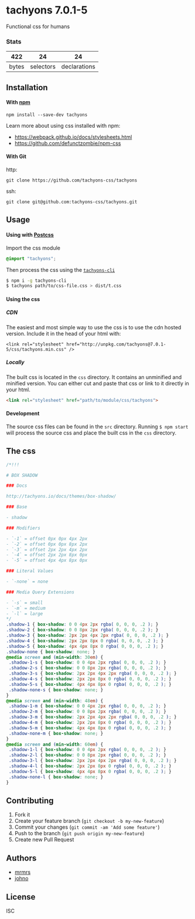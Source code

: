 # tachyons 7.0.1-5

Functional css for humans

### Stats

422 | 24 | 24
---|---|---
bytes | selectors | declarations

## Installation

#### With [npm](https://npmjs.com)

```
npm install --save-dev tachyons
```

Learn more about using css installed with npm:
* https://webpack.github.io/docs/stylesheets.html
* https://github.com/defunctzombie/npm-css

#### With Git

http:
```
git clone https://github.com/tachyons-css/tachyons
```

ssh:
```
git clone git@github.com:tachyons-css/tachyons.git
```

## Usage

#### Using with [Postcss](https://github.com/postcss/postcss)

Import the css module

```css
@import "tachyons";
```

Then process the css using the [`tachyons-cli`](https://github.com/tachyons-css/tachyons-cli)

```sh
$ npm i -g tachyons-cli
$ tachyons path/to/css-file.css > dist/t.css
```

#### Using the css

##### CDN
The easiest and most simple way to use the css is to use the cdn hosted version. Include it in the head of your html with:

```
<link rel="stylesheet" href="http://unpkg.com/tachyons@7.0.1-5/css/tachyons.min.css" />
```

##### Locally
The built css is located in the `css` directory. It contains an unminified and minified version.
You can either cut and paste that css or link to it directly in your html.

```html
<link rel="stylesheet" href="path/to/module/css/tachyons">
```

#### Development

The source css files can be found in the `src` directory.
Running `$ npm start` will process the source css and place the built css in the `css` directory.

## The css

```css
/*!!!

# BOX SHADOW

### Docs

http://tachyons.io/docs/themes/box-shadow/

### Base

- shadow

### Modifiers

- `-1` = offset 0px 0px 4px 2px
- `-2` = offset 0px 0px 8px 2px
- `-3` = offset 2px 2px 4px 2px
- `-4` = offset 2px 2px 8px 0px
- `-5` = offset 4px 4px 8px 0px

### Literal Values

- `-none` = none

### Media Query Extensions

- `-s` = small
- `-m` = medium
- `-l` = large
*/
.shadow-1 { box-shadow: 0 0 4px 2px rgba( 0, 0, 0, .2 ); }
.shadow-2 { box-shadow: 0 0 8px 2px rgba( 0, 0, 0, .2 ); }
.shadow-3 { box-shadow: 2px 2px 4px 2px rgba( 0, 0, 0, .2 ); }
.shadow-4 { box-shadow: 2px 2px 8px 0 rgba( 0, 0, 0, .2 ); }
.shadow-5 { box-shadow: 4px 4px 8px 0 rgba( 0, 0, 0, .2 ); }
.shadow-none { box-shadow: none; }
@media screen and (min-width: 30em) {
 .shadow-1-s { box-shadow: 0 0 4px 2px rgba( 0, 0, 0, .2 ); }
 .shadow-2-s { box-shadow: 0 0 8px 2px rgba( 0, 0, 0, .2 ); }
 .shadow-3-s { box-shadow: 2px 2px 4px 2px rgba( 0, 0, 0, .2 ); }
 .shadow-4-s { box-shadow: 2px 2px 8px 0 rgba( 0, 0, 0, .2 ); }
 .shadow-5-s { box-shadow: 4px 4px 8px 0 rgba( 0, 0, 0, .2 ); }
 .shadow-none-s { box-shadow: none; }
}
@media screen and (min-width: 48em) {
 .shadow-1-m { box-shadow: 0 0 4px 2px rgba( 0, 0, 0, .2 ); }
 .shadow-2-m { box-shadow: 0 0 8px 2px rgba( 0, 0, 0, .2 ); }
 .shadow-3-m { box-shadow: 2px 2px 4px 2px rgba( 0, 0, 0, .2 ); }
 .shadow-4-m { box-shadow: 2px 2px 8px 0 rgba( 0, 0, 0, .2 ); }
 .shadow-5-m { box-shadow: 4px 4px 8px 0 rgba( 0, 0, 0, .2 ); }
 .shadow-none-m { box-shadow: none; }
}
@media screen and (min-width: 60em) {
 .shadow-1-l { box-shadow: 0 0 4px 2px rgba( 0, 0, 0, .2 ); }
 .shadow-2-l { box-shadow: 0 0 8px 2px rgba( 0, 0, 0, .2 ); }
 .shadow-3-l { box-shadow: 2px 2px 4px 2px rgba( 0, 0, 0, .2 ); }
 .shadow-4-l { box-shadow: 2px 2px 8px 0 rgba( 0, 0, 0, .2 ); }
 .shadow-5-l { box-shadow: 4px 4px 8px 0 rgba( 0, 0, 0, .2 ); }
 .shadow-none-l { box-shadow: none; }
}
```

## Contributing

1. Fork it
2. Create your feature branch (`git checkout -b my-new-feature`)
3. Commit your changes (`git commit -am 'Add some feature'`)
4. Push to the branch (`git push origin my-new-feature`)
5. Create new Pull Request

## Authors

* [mrmrs](http://mrmrs.io)
* [johno](http://johnotander.com)

## License

ISC

